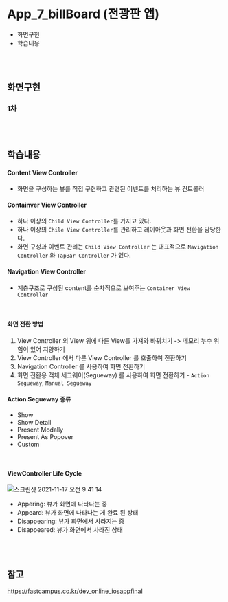 # App_7_billBoard (전광판 앱)
- 화면구현
- 학습내용

<br>
<br>

## 화면구현

### 1차 

<br>
<br>

## 학습내용
#### Content View Controller
   - 화면을 구성하는 뷰를 직접 구현하고 관련된 이벤트를 처리하는 뷰 컨트롤러
#### Containver View Controller
   - 하나 이상의 `Child View Controller`를 가지고 있다.
   - 하나 이상의 `Chile View Controller`를 관리하고 레이아웃과 화면 전환을 담당한다.
   - 화면 구성과 이벤트 관리는 `Child View Controller` 는 대표적으로 `Navigation Controller` 와 `TapBar Controller` 가 있다.
#### Navigation View Controller
   - 계층구조로 구성된 content를 순차적으로 보여주는 `Container View Controller`

<br>

#### 화면 전환 방법
1. View Controller 의 View 위에 다른 View를 가져와 바꿔치기 -> 메모리 누수 위험이 있어 지양하기
2. View Controller 에서 다른 View Controller 를 호출하여 전환하기
3. Navigation Controller 를 사용하여 화면 전환하기
4. 화면 전환용 객체 세그웨이(Segueway) 를 사용하여 화면 전환하기 - `Action Segueway`, `Manual Segueway`
#### Action Segueway 종류
- Show
- Show Detail
- Present Modally
- Present As Popover
- Custom

<br>

#### ViewController Life Cycle

![스크린샷 2021-11-17 오전 9 41 14](https://user-images.githubusercontent.com/65153742/142088528-0b1968f9-10ff-45ad-b8d8-b619a7878708.png)

- Appering: 뷰가 화면에 나타나는 중
- Appeard: 뷰가 화면에 나타나는 게 완료 된 상태
- Disappearing: 뷰가 화면에서 사라지는 중
- Disappeared: 뷰가 화면에서 사라진 상태


<br>
<br>

## 참고
https://fastcampus.co.kr/dev_online_iosappfinal
